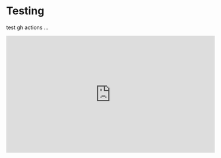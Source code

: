 # Testing
test gh actions
...


<iframe width="560" height="315" src="https://www.youtube-nocookie.com/embed/KQLPL1qRhn8" frameborder="0" allow="accelerometer; autoplay; encrypted-media; gyroscope; picture-in-picture" allowfullscreen></iframe>
